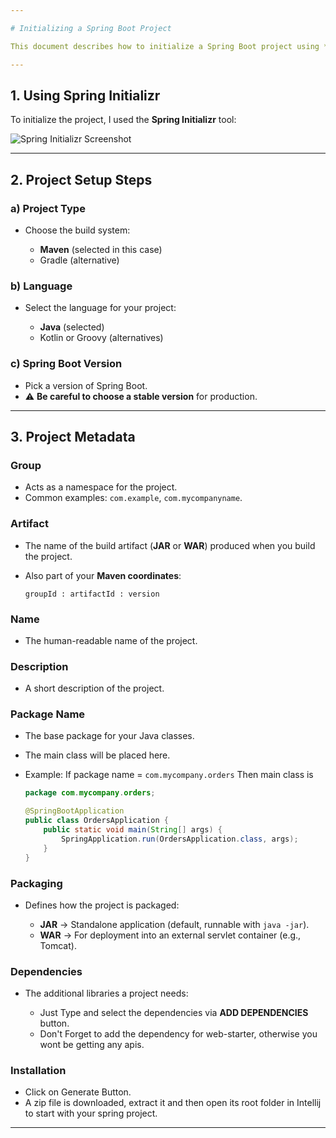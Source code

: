 ```yaml
---

# Initializing a Spring Boot Project

This document describes how to initialize a Spring Boot project using **Spring Initializr**.

---
```


## 1. Using Spring Initializr

To initialize the project, I used the **Spring Initializr** tool:

![Spring Initializr Screenshot](https://github.com/user-attachments/assets/4b0cc9de-441f-42f9-87ea-44ca23e22da7)

---

## 2. Project Setup Steps

### **a) Project Type**

* Choose the build system:

  * **Maven** (selected in this case)
  * Gradle (alternative)

### **b) Language**

* Select the language for your project:

  * **Java** (selected)
  * Kotlin or Groovy (alternatives)

### **c) Spring Boot Version**

* Pick a version of Spring Boot.
* ⚠️ **Be careful to choose a stable version** for production.

---

## 3. Project Metadata

### **Group**

* Acts as a namespace for the project.
* Common examples: `com.example`, `com.mycompanyname`.

### **Artifact**

* The name of the build artifact (**JAR** or **WAR**) produced when you build the project.
* Also part of your **Maven coordinates**:

  ```
  groupId : artifactId : version
  ```

### **Name**

* The human-readable name of the project.

### **Description**

* A short description of the project.

### **Package Name**

* The base package for your Java classes.
* The main class will be placed here.
* Example:
  If package name = `com.mycompany.orders`
  Then main class is

  ```java
  package com.mycompany.orders;

  @SpringBootApplication
  public class OrdersApplication {
      public static void main(String[] args) {
          SpringApplication.run(OrdersApplication.class, args);
      }
  }
  ```

### **Packaging**

* Defines how the project is packaged:

  * **JAR** → Standalone application (default, runnable with `java -jar`).
  * **WAR** → For deployment into an external servlet container (e.g., Tomcat).
 
### **Dependencies**

* The additional libraries a project needs:

  * Just Type and select the dependencies via **ADD DEPENDENCIES** button.
  * Don't Forget to add the dependency for web-starter, otherwise you wont be getting any apis.

### Installation
 * Click on Generate Button.
 * A zip file is downloaded, extract it and then open its root folder in Intellij to start with your spring project.
---


